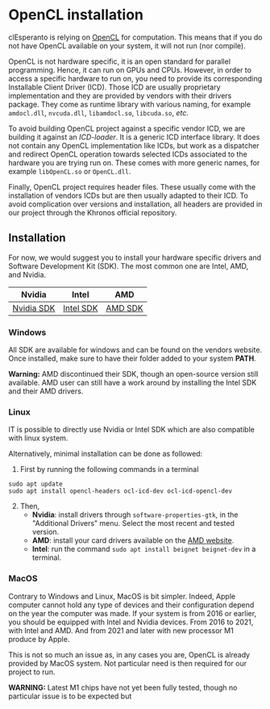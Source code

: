 # OpenCL installation

clEsperanto is relying on [OpenCL](https://www.khronos.org/opencl/) for computation. This means that if you do not have OpenCL available on your system, it will not run (nor compile).

OpenCL is not hardware specific, it is an open standard for parallel programming. Hence, it can run on GPUs and CPUs. However, in order to access a specific hardware to run on, you need to provide its corresponding Installable Client Driver (ICD). Those ICD are usually proprietary implementation and they are provided by vendors with their drivers package. 
They come as runtime library with various naming, for example `amdocl.dll`, `nvcuda.dll`, `libamdocl.so`, `libcuda.so`, *etc*.

To avoid building OpenCL project against a specific vendor ICD, we are building it against an *ICD-loader*. It is a generic ICD interface library. It does not contain any OpenCL implementation like ICDs, but work as a dispatcher and redirect OpenCL operation towards selected ICDs associated to the hardware you are trying run on. These comes with more generic names, for example `libOpenCL.so` or `OpenCL.dll`.

Finally, OpenCL project requires header files. These usually come with the installation of vendors ICDs but are then usually adapted to their ICD. To avoid complication over versions and installation, all headers are provided in our project through the Khronos official repository.

## Installation

For now, we would suggest you to install your hardware specific drivers and Software Development Kit (SDK). The most common one are Intel, AMD, and Nvidia. 



<center>
<table>
<thead>
  <tr>
    <th>Nvidia</th>
    <th>Intel</th>
    <th>AMD</th>
  </tr>
</thead>
<tbody>
  <tr>
    <td>
<a href="https://developer.nvidia.com/cuda-downloads">Nvidia SDK</a></td>
    <td><a href="https://software.intel.com/content/www/us/en/develop/tools/opencl-sdk/choose-download.html">Intel SDK</a></td>
    <td><a href="https://github.com/GPUOpen-LibrariesAndSDKs/OCL-SDK/releases">AMD SDK</a></td>
  </tr>
</tbody>
</table>
</center>


### Windows

All SDK are available for windows and can be found on the vendors website. Once installed, make sure to have their folder added to your system **PATH**.

**Warning:** AMD discontinued their SDK, though an open-source version still available. AMD user can still have a work around by installing the Intel SDK and their AMD drivers.

### Linux

IT is possible to directly use Nvidia or Intel SDK which are also compatible with linux system.

Alternatively, minimal installation can be done as followed:
1. First by running the following commands in a terminal
```
sudo apt update
sudo apt install opencl-headers ocl-icd-dev ocl-icd-opencl-dev
```
2. Then, 
   - **Nvidia**:  install drivers through `software-properties-gtk`, in the "Additional Drivers" menu. Select the most recent and tested version.
   - **AMD**: install your card drivers available on the [AMD website](https://www.amd.com/en/support).
   - **Intel**: run the command `sudo apt install beignet beignet-dev` in a terminal.

### MacOS

Contrary to Windows and Linux, MacOS is bit simpler. Indeed, Apple computer cannot hold any type of devices and their configuration depend on the year the computer was made. If your system is from 2016 or earlier, you should be equipped with Intel and Nvidia devices. From 2016 to 2021, with Intel and AMD. And from 2021 and later with new processor M1 produce by Apple.

This is not so much an issue as, in any cases you are, OpenCL is already provided by MacOS system. Not particular need is then required for our project to run.

**WARNING:** Latest M1 chips have not yet been fully tested, though no particular issue is to be expected but
